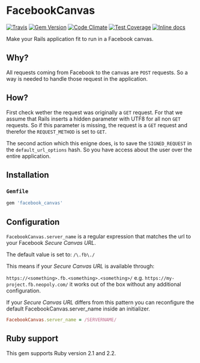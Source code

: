 [github]: https://github.com/neopoly/facebook_canvas
[doc]: http://rubydoc.info/github/neopoly/facebook_canvas/master/file/README.md
[gem]: https://rubygems.org/gems/facebook_canvas
[travis]: https://travis-ci.org/neopoly/facebook_canvas
[codeclimate]: https://codeclimate.com/github/neopoly/facebook_canvas
[inchpages]: https://inch-ci.org/github/neopoly/facebook_canvas

# FacebookCanvas

[![Travis](https://img.shields.io/travis/neopoly/facebook_canvas.svg?branch=master)][travis]
[![Gem Version](https://img.shields.io/gem/v/facebook_canvas.svg)][gem]
[![Code Climate](https://img.shields.io/codeclimate/github/neopoly/facebook_canvas.svg)][codeclimate]
[![Test Coverage](https://codeclimate.com/github/neopoly/facebook_canvas/badges/coverage.svg)][codeclimate]
[![Inline docs](https://inch-ci.org/github/neopoly/facebook_canvas.svg?branch=master&style=flat)][inchpages]

Make your Rails application fit to run in a Facebook canvas.

## Why?

All requests coming from Facebook to the canvas are `POST` requests.
So a way is needed to handle those request in the application.

## How?

First check wether the request was originally a `GET` request.
For that we assume that Rails inserts a hidden parameter with UTF8 for all non `GET` requests.
So if this parameter is missing, the request is a `GET` request and therefor the `REQUEST_METHOD` is set to `GET`.

The second action which this enigne does, is to save the `SIGNED_REQUEST` in the `default_url_options` hash.
So you have access about the user over the entire application.

## Installation

### `Gemfile`

```ruby
gem 'facebook_canvas'
```

## Configuration

`FacebookCanvas.server_name` is a regular expression that matches the url to your Facebook *Secure Canvas URL*.

The default value is set to: `/\.fb\./`

This means if your *Secure Canvas URL* is available through:

`https://<something>.fb.<something>.<something>/` e.g. `https://my-project.fb.neopoly.com/` it works out of the box without any additional configuration.

If your *Secure Canvas URL* differs from this pattern you can reconfigure the default FacebookCanvas.server_name inside an initializer.

```ruby
FacebookCanvas.server_name = /SERVERNAME/
```

## Ruby support

This gem supports Ruby version 2.1 and 2.2.
